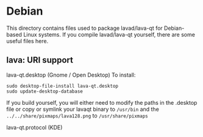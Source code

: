 
Debian
====================
This directory contains files used to package lavad/lava-qt
for Debian-based Linux systems. If you compile lavad/lava-qt yourself, there are some useful files here.

## lava: URI support ##


lava-qt.desktop  (Gnome / Open Desktop)
To install:

	sudo desktop-file-install lava-qt.desktop
	sudo update-desktop-database

If you build yourself, you will either need to modify the paths in
the .desktop file or copy or symlink your lavaqt binary to `/usr/bin`
and the `../../share/pixmaps/lava128.png` to `/usr/share/pixmaps`

lava-qt.protocol (KDE)

